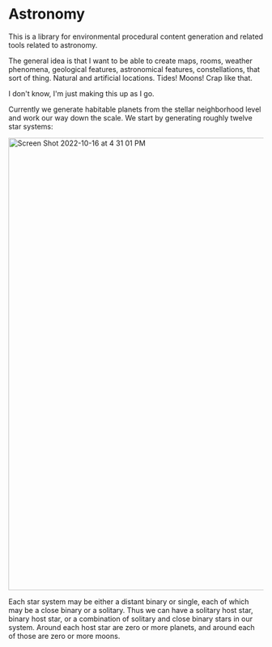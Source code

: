 # Astronomy

This is a library for environmental procedural content generation and related tools related to astronomy.

The general idea is that I want to be able to create maps, rooms, weather phenomena, geological features, astronomical features, constellations, that sort of thing.  Natural and artificial locations.  Tides!  Moons!  Crap like that.

I don't know, I'm just making this up as I go.

Currently we generate habitable planets from the stellar neighborhood level and work our way down the scale.  We start by generating roughly twelve star systems:

<img width="895" alt="Screen Shot 2022-10-16 at 4 31 01 PM" src="https://user-images.githubusercontent.com/1318579/196056830-0aea9951-64ad-406c-9e1b-6e470cb39013.png">

Each star system may be either a distant binary or single, each of which may be a close binary or a solitary.  Thus we can have a solitary host star, binary host star, or a combination of solitary and close binary stars in our system.  Around each host star are zero or more planets, and around each of those are zero or more moons.

